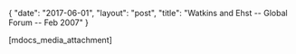 {
   "date": "2017-06-01",
   "layout": "post",
   "title": "Watkins and Ehst -- Global Forum -- Feb 2007"
}

[mdocs_media_attachment]